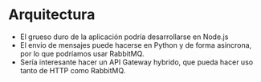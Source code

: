 
# Arquitectura

- El grueso duro de la aplicación podría desarrollarse en Node.js
- El envio de mensajes puede hacerse en Python y de forma asincrona, por lo que podríamos usar RabbitMQ.
- Sería interesante hacer un API Gateway hybrido, que pueda hacer uso tanto de HTTP como RabbitMQ.
